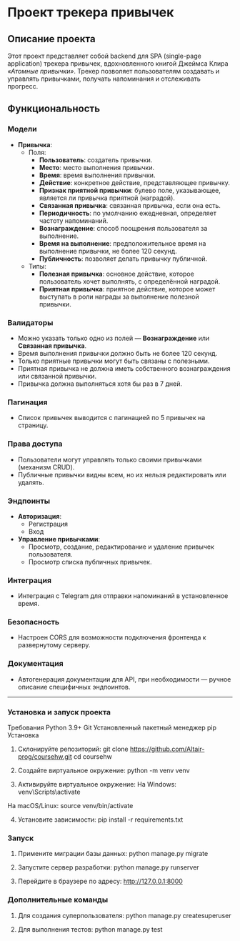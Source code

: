 # Проект трекера привычек

## Описание проекта
Этот проект представляет собой backend для SPA (single-page application) трекера привычек, вдохновленного книгой Джеймса Клира *«Атомные привычки»*. Трекер позволяет пользователям создавать и управлять привычками, получать напоминания и отслеживать прогресс.

## Функциональность

### Модели
- **Привычка**:
  - Поля:
    - **Пользователь**: создатель привычки.
    - **Место**: место выполнения привычки.
    - **Время**: время выполнения привычки.
    - **Действие**: конкретное действие, представляющее привычку.
    - **Признак приятной привычки**: булево поле, указывающее, является ли привычка приятной (наградой).
    - **Связанная привычка**: связанная привычка, если она есть.
    - **Периодичность**: по умолчанию ежедневная, определяет частоту напоминаний.
    - **Вознаграждение**: способ поощрения пользователя за выполнение.
    - **Время на выполнение**: предположительное время на выполнение привычки, не более 120 секунд.
    - **Публичность**: позволяет делать привычку публичной.
  - Типы:
    - **Полезная привычка**: основное действие, которое пользователь хочет выполнять, с определённой наградой.
    - **Приятная привычка**: приятное действие, которое может выступать в роли награды за выполнение полезной привычки.

### Валидаторы
- Можно указать только одно из полей — **Вознаграждение** или **Связанная привычка**.
- Время выполнения привычки должно быть не более 120 секунд.
- Только приятные привычки могут быть связаны с полезными.
- Приятная привычка не должна иметь собственного вознаграждения или связанной привычки.
- Привычка должна выполняться хотя бы раз в 7 дней.

### Пагинация
- Список привычек выводится с пагинацией по 5 привычек на страницу.

### Права доступа
- Пользователи могут управлять только своими привычками (механизм CRUD).
- Публичные привычки видны всем, но их нельзя редактировать или удалять.

### Эндпоинты
- **Авторизация**:
  - Регистрация
  - Вход
- **Управление привычками**:
  - Просмотр, создание, редактирование и удаление привычек пользователя.
  - Просмотр списка публичных привычек.

### Интеграция
- Интеграция с Telegram для отправки напоминаний в установленное время.

### Безопасность
- Настроен CORS для возможности подключения фронтенда к развернутому серверу.

### Документация
- Автогенерация документации для API, при необходимости — ручное описание специфичных эндпоинтов.

---

### Установка и запуск проекта
Требования
Python 3.9+
Git
Установленный пакетный менеджер pip
Установка
1. Склонируйте репозиторий:
git clone https://github.com/Altair-prog/coursehw.git
cd coursehw

2. Создайте виртуальное окружение:
python -m venv venv

3. Активируйте виртуальное окружение:
На Windows:
venv\Scripts\activate

На macOS/Linux:
source venv/bin/activate

4. Установите зависимости:
pip install -r requirements.txt

### Запуск
1. Примените миграции базы данных:
python manage.py migrate

2. Запустите сервер разработки:
python manage.py runserver

3. Перейдите в браузере по адресу:
http://127.0.0.1:8000

### Дополнительные команды
1. Для создания суперпользователя:
python manage.py createsuperuser

2. Для выполнения тестов:
python manage.py test
